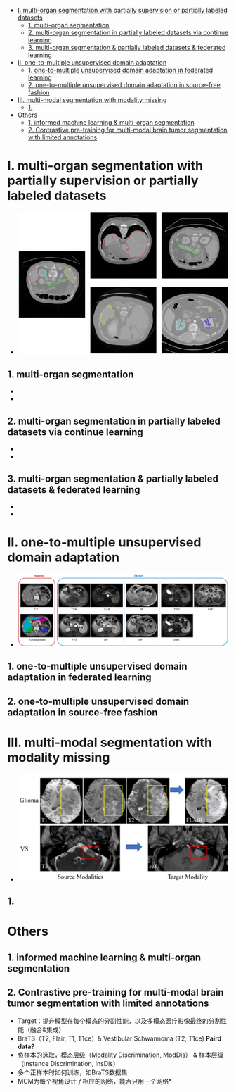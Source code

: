 <!-- TOC -->

- [I. multi-organ segmentation with partially supervision or partially labeled datasets](#i-multi-organ-segmentation-with-partially-supervision-or-partially-labeled-datasets)
  - [1. multi-organ segmentation](#1-multi-organ-segmentation)
  - [2. multi-organ segmentation in partially labeled datasets via continue learning](#2-multi-organ-segmentation-in-partially-labeled-datasets-via-continue-learning)
  - [3. multi-organ segmentation \& partially labeled datasets \& federated learning](#3-multi-organ-segmentation--partially-labeled-datasets--federated-learning)
- [II. one-to-multiple unsupervised domain adaptation](#ii-one-to-multiple-unsupervised-domain-adaptation)
  - [1. one-to-multiple unsupervised domain adaptation in federated learning](#1-one-to-multiple-unsupervised-domain-adaptation-in-federated-learning)
  - [2. one-to-multiple unsupervised domain adaptation in source-free fashion](#2-one-to-multiple-unsupervised-domain-adaptation-in-source-free-fashion)
- [III. multi-modal segmentation with modality missing](#iii-multi-modal-segmentation-with-modality-missing)
  - [1.](#1)
- [Others](#others)
  - [1. informed machine learning \& multi-organ segmentation](#1-informed-machine-learning--multi-organ-segmentation)
  - [2. Contrastive pre-training for multi-modal brain tumor segmentation with limited annotations](#2-contrastive-pre-training-for-multi-modal-brain-tumor-segmentation-with-limited-annotations)

<!-- /TOC -->







<!-- ************** Interesting and Practical Medical Tasks/Scenarios ************** -->

<!-- 相关的工作较少 -->
# I. multi-organ segmentation with partially supervision or partially labeled datasets

- ![multi-organ segmentation with partially supervision](./images/multi-organ%20segmentation%20with%20partially%20supervised.png)


## 1. multi-organ segmentation
- 
- 


## 2. multi-organ segmentation in partially labeled datasets via continue learning
- 
- 


## 3. multi-organ segmentation & partially labeled datasets & federated learning
- 
- 



<!-- 相关的工作较少 -->
# II. one-to-multiple unsupervised domain adaptation

- ![one-to-multiple](./images/one-to-multiple.png)

## 1. one-to-multiple unsupervised domain adaptation in federated learning


## 2. one-to-multiple unsupervised domain adaptation in source-free fashion







<!-- 相关的工作较多 -->
# III. multi-modal segmentation with modality missing

- ![multi-modal segmentation with modality missing](./images/multi-modal%20segmentation%20with%20modality%20missing.png)

## 1. 






# Others

<!-- 相对位置关系作为先验知识：车不会在天上飞 -->
## 1. informed machine learning & multi-organ segmentation




<!-- 不同模态或序列之间利用对比学习进行预训练，在标签有限的情况下提升模型性能 -->
## 2. Contrastive pre-training for multi-modal brain tumor segmentation with limited annotations
- Target：提升模型在每个模态的分割性能，以及多模态医疗影像最终的分割性能（融合&集成）
- BraTS（T2, Flair, T1, T1ce）& Vestibular Schwannoma (T2, T1ce) **Paird data?**
- 负样本的选取，模态层级（Modality Discrimination, ModDis） & 样本层级（Instance Discrimination, InsDis）
- 多个正样本时如何训练，如BraTS数据集
- MCM为每个视角设计了相应的网络，能否只用一个网络*
